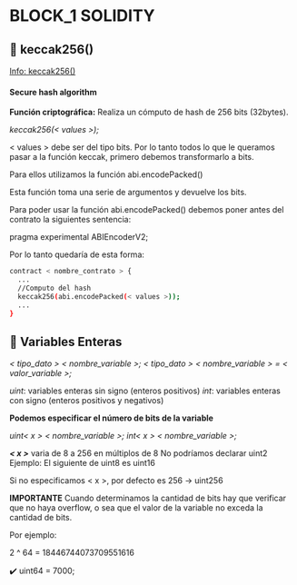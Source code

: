 # BLOCK_1 SOLIDITY

## :pushpin: keccak256()

[Info: keccak256()](https://www.exceptionlife.com/ethereum/question/3595/how-does-keccak256-with-abi-encodepacked-internally-works-i-am-getting-two-conflicting-results)

#### Secure hash algorithm

**Función criptográfica:** Realiza un cómputo de hash de 256 bits (32bytes).

*keccak256(< values >);*

< values > debe ser del tipo bits. Por lo tanto todos lo que le queramos pasar a la función keccak, primero debemos transformarlo a bits.

Para ellos utilizamos la función abi.encodePacked()

Esta función toma una serie de argumentos y devuelve los bits.

Para poder usar la función abi.encodePacked() debemos poner antes del contrato la siguientes sentencia:

pragma experimental ABIEncoderV2;

Por lo tanto quedaría de esta forma:

```sh
contract < nombre_contrato > { 
  ... 
  //Computo del hash 
  keccak256(abi.encodePacked(< values >));
  ... 
}
```

## :pushpin: Variables Enteras

*< tipo_dato > < nombre_variable >;
< tipo_dato > < nombre_variable > = < valor_variable >;*

*uint*: variables enteras sin signo (enteros positivos)
*int*: variables enteras con signo (enteros positivos y negativos)

**Podemos especificar el número de bits de la variable**

*uint< x > < nombre_variable >;*
*int< x > < nombre_variable >;*

***< x >*** varia de 8 a 256 en múltiplos de 8
No podríamos declarar uint2
Ejemplo: El siguiente de uint8 es uint16

Si no especificamos < x >, por defecto es 256 -> uint256

**IMPORTANTE**
Cuando determinamos la cantidad de bits hay que verificar que no haya overflow, o sea que el valor de la variable no exceda la cantidad de bits.

Por ejemplo: 

2 ^ 64 = 18446744073709551616 

:heavy_check_mark: uint64 = 7000; 


